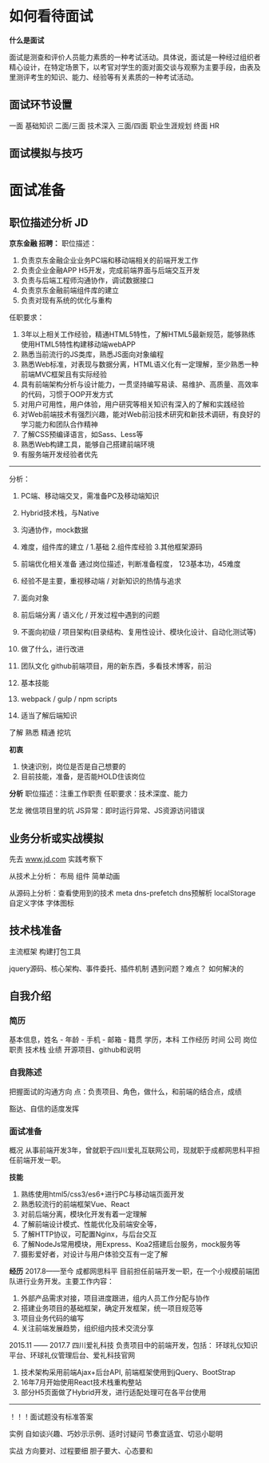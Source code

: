 # 如何看待面试
**什么是面试**

面试是测查和评价人员能力素质的一种考试活动。具体说，面试是一种经过组织者精心设计，在特定场景下，以考官对学生的面对面交谈与观察为主要手段，由表及里测评考生的知识、能力、经验等有关素质的一种考试活动。

## 面试环节设置

一面 基础知识
二面/三面 技术深入
三面/四面 职业生涯规划
终面 HR

## 面试模拟与技巧

# 面试准备

## 职位描述分析 JD

**京东金融 招聘：**
职位描述：
1. 负责京东金融企业业务PC端和移动端相关的前端开发工作
2. 负责企业金融APP H5开发，完成前端界面与后端交互开发
3. 负责与后端工程师沟通协作，调试数据接口
4. 负责京东金融前端组件库的建立
5. 负责对现有系统的优化与重构

任职要求：
1. 3年以上相关工作经验，精通HTML5特性，了解HTML5最新规范，能够熟练使用HTML5特性构建移动端webAPP
2. 熟悉当前流行的JS类库，熟悉JS面向对象编程
3. 熟悉Web标准，对表现与数据分离，HTML语义化有一定理解，至少熟悉一种前端MVC框架且有实际经验
4. 具有前端架构分析与设计能力，一贯坚持编写易读、易维护、高质量、高效率的代码，习惯于OOP开发方式
5. 对用户可用性，用户体验，用户研究等相关知识有深入的了解和实践经验
6. 对Web前端技术有强烈兴趣，能对Web前沿技术研究和新技术调研，有良好的学习能力和团队合作精神
7. 了解CSS预编译语言，如Sass、Less等
8. 熟悉Web构建工具，能够自己搭建前端环境
9. 有服务端开发经验者优先
---
分析：
1. PC端、移动端交叉，需准备PC及移动端知识
2. Hybrid技术栈，与Native
3. 沟通协作，mock数据
4. 难度，组件库的建立 / 1.基础 2.组件库经验 3.其他框架源码
5. 前端优化相关准备
通过岗位描述，判断准备程度， 123基本功，45难度

1. 经验不是主要，重视移动端 / 对新知识的热情与追求
2. 面向对象
3. 前后端分离 / 语义化 / 开发过程中遇到的问题
4. 不面向初级 / 项目架构(目录结构、复用性设计、模块化设计、自动化测试等)
5. 做了什么，进行改进
6. 团队文化 github前端项目，用的新东西，多看技术博客，前沿
7. 基本技能
8. webpack / gulp / npm scripts
9. 适当了解后端知识

了解 熟悉 精通 挖坑

**初衷**
1. 快速识别，岗位是否是自己想要的
2. 目前技能，准备，是否能HOLD住该岗位

**分析**
职位描述：注重工作职责
任职要求：技术深度、能力

艺龙
微信项目里的坑
JS异常：即时运行异常、JS资源访问错误

## 业务分析或实战模拟
先去 www.jd.com 实践考察下

从技术上分析：
布局
组件
简单动画

从源码上分析：查看使用到的技术
meta
dns-prefetch dns预解析
localStorage
自定义字体 字体图标


## 技术栈准备
主流框架
构建打包工具

jquery源码、核心架构、事件委托、插件机制
遇到问题？难点？ 如何解决的

## 自我介绍

### 简历
基本信息，姓名 - 年龄 - 手机 - 邮箱 - 籍贯
学历，本科
工作经历 时间 公司 岗位 职责 技术栈 业绩
开源项目、github和说明

### 自我陈述
把握面试的沟通方向
点：负责项目、角色，做什么，和前端的结合点，成绩

豁达、自信的适度发挥

### 面试准备

概况
从事前端开发3年，曾就职于四川爱礼互联网公司，现就职于成都网思科平担任前端开发一职。

**技能**
1. 熟练使用html5/css3/es6+进行PC与移动端页面开发
2. 熟悉较流行的前端框架Vue、React
3. 对前后端分离，模块化开发有着一定理解
4. 了解前端设计模式、性能优化及前端安全等，
5. 了解HTTP协议，可配置Nginx，与后台交互
6. 了解NodeJs常用模块，用Express、Koa2搭建后台服务，mock服务等
7. 摄影爱好者，对设计与用户体验交互有一定了解

**经历**
2017.8——至今 成都网思科平
目前担任前端开发一职，在一个小规模前端团队进行业务开发。主要工作内容：
1. 外部产品需求对接，项目进度跟进，组内人员工作分配与协作
2. 搭建业务项目的基础框架，确定开发框架，统一项目规范等
3. 项目业务代码的编写
4. 关注前端发展趋势，组织组内技术交流分享

2015.11 —— 2017.7 四川爱礼科技
负责项目中的前端开发，包括：
环球礼仪知识平台、环球礼仪管理后台、爱礼科技官网
1. 技术架构采用前端Ajax+后台API, 前端框架使用到jQuery、BootStrap
2. 16年7月开始使用React技术栈重构整站
3. 部分H5页面做了Hybrid开发，进行适配处理可在各平台使用

---

！！！面试题没有标准答案

实例
自如谈兴趣、巧妙示示例、适时讨疑问
节奏宜适宜、切忌小聪明

实战
方向要对、过程要细
胆子要大、心态要和
